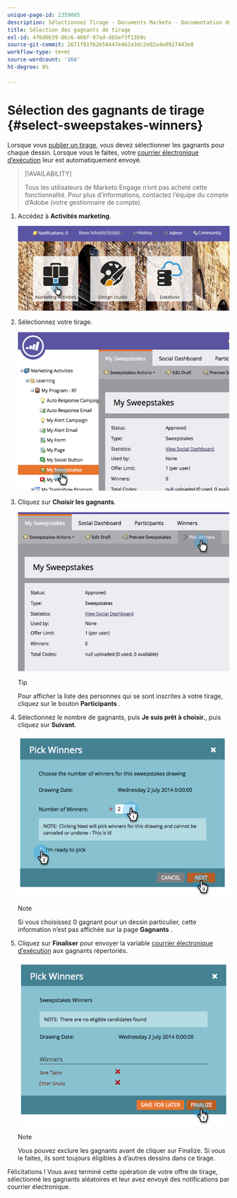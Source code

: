 ```yaml
---
unique-page-id: 2359805
description: Sélectionnez Tirage - Documents Marketo - Documentation du produit
title: Sélection des gagnants de tirage
exl-id: 4f6d0b39-86c6-468f-97ad-d65ef3f13b9c
source-git-commit: 2671f81f62658447e4b2a3dc2e02a4e0927443e8
workflow-type: tm+mt
source-wordcount: '164'
ht-degree: 0%

---
```


# Sélection des gagnants de tirage {#select-sweepstakes-winners}

Lorsque vous [publier un tirage](/help/marketo/product-docs/demand-generation/social/sweepstakes/publish-a-sweepstakes.md), vous devez sélectionner les gagnants pour chaque dessin. Lorsque vous le faites, votre [courrier électronique d’exécution](/help/marketo/product-docs/demand-generation/social/social-functions/use-emails-in-social-promotions.md) leur est automatiquement envoyé.

>[!AVAILABILITY]
>
>Tous les utilisateurs de Marketo Engage n’ont pas acheté cette fonctionnalité. Pour plus d’informations, contactez l’équipe du compte d’Adobe (votre gestionnaire de compte).

1. Accédez à **Activités marketing**.

   ![](assets/login-marketing-activities.png)

1. Sélectionnez votre tirage.

   ![](assets/image2014-9-25-17-3a47-3a37.png)

1. Cliquez sur **Choisir les gagnants**.

   ![](assets/image2014-9-25-17-3a47-3a49.png)

   >[!TIP]
   >
   >Pour afficher la liste des personnes qui se sont inscrites à votre tirage, cliquez sur le bouton **Participants** .

1. Sélectionnez le nombre de gagnants, puis **Je suis prêt à choisir.**, puis cliquez sur **Suivant**.

   ![](assets/image2014-9-25-17-3a49-3a2.png)

   >[!NOTE]
   >
   >Si vous choisissez 0 gagnant pour un dessin particulier, cette information n’est pas affichée sur la page **Gagnants** .

1. Cliquez sur **Finaliser** pour envoyer la variable [courrier électronique d’exécution](/help/marketo/product-docs/demand-generation/social/referral-offers/send-referral-offer-fulfillment-email.md) aux gagnants répertoriés.

   ![](assets/image2014-9-25-17-3a49-3a48.png)

   >[!NOTE]
   >
   >Vous pouvez exclure les gagnants avant de cliquer sur Finalize. Si vous le faites, ils sont toujours éligibles à d’autres dessins dans ce tirage.

Félicitations ! Vous avez terminé cette opération de votre offre de tirage, sélectionné les gagnants aléatoires et leur avez envoyé des notifications par courrier électronique.
